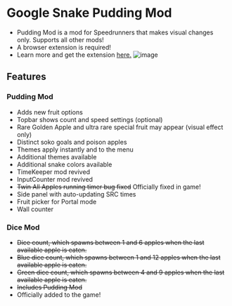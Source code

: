 # Google Snake Pudding Mod
* Pudding Mod is a mod for Speedrunners that makes visual changes only. Supports all other mods!
* A browser extension is required!
* Learn more and get the extension [here.](https://github.com/DarkSnakeGang/GoogleSnakeModLoader)
![image](https://static.wikia.nocookie.net/google-snake-game/images/6/67/Pudding_Mod_Showcase.png/revision/latest/scale-to-width-down/838?cb=20230605135736)

## Features
### Pudding Mod
* Adds new fruit options 
* Topbar shows count and speed settings (optional)
* Rare Golden Apple and ultra rare special fruit may appear (visual effect only)
* Distinct soko goals and poison apples
* Themes apply instantly and to the menu
* Additional themes available
* Additional snake colors available
* TimeKeeper mod revived
* InputCounter mod revived
* ~~Twin All Apples running timer bug fixed~~ Officially fixed in game!
* Side panel with auto-updating SRC times
* Fruit picker for Portal mode
* Wall counter
  
### Dice Mod
* ~~Dice count, which spawns between 1 and 6 apples when the last available apple is eaten.~~
* ~~Blue dice count, which spawns between 1 and 12 apples when the last available apple is eaten.~~
* ~~Green dice count, which spawns between 4 and 9 apples when the last available apple is eaten.~~
* ~~Includes Pudding Mod~~
* Officially added to the game!


